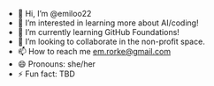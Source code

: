 - 👋 Hi, I’m @emiloo22
- 👀 I’m interested in learning more about AI/coding!
- 🌱 I’m currently learning GitHub Foundations!
- 💞️ I’m looking to collaborate in the non-profit space.
- 📫 How to reach me em.rorke@gmail.com
- 😄 Pronouns: she/her
- ⚡ Fun fact: TBD 

<!---
emiloo22/emiloo22 is a ✨ special ✨ repository because its `README.md` (this file) appears on your GitHub profile.
You can click the Preview link to take a look at your changes.
--->
